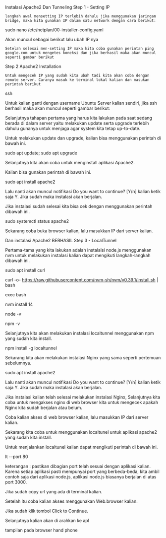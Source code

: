 Instalasi Apache2 Dan Tunneling
Step 1 - Setting IP

    langkah awal mensetting IP terlebih dahulu jika menggunakan jaringan bridge, maka kita gunakan IP dalam satu network dengan cara berikut:
sudo nano /etc/netplan/00-installer-config.yaml

Akan muncul sebagai berikut lalu ubah IP nya 

    Setelah selesai men-setting IP maka kita coba gunakan perintah ping google.com untuk mengetes koneksi dan jika berhasil maka akan muncul seperti gambar berikut

Step 2
Apache2 Installation

    Untuk mengecek IP yang sudah kita ubah tadi kita akan coba dengan remote server. Caranya masuk ke terminal lokal kalian dan masukan perintah berikut

ssh 

Untuk  kalian ganti dengan username Ubuntu Server kalian sendiri, jika ssh berhasil maka akan muncul seperti gambar berikut:

Selanjutnya tahapan pertama yang harus kita lakukan pada saat sedang berada di dalam server yaitu melakukan update serta upgrade terlebih dahulu gunanya untuk menjaga agar system kita tetap up-to-date.

Untuk melakukan update dan upgrade, kalian bisa menggunakan perintah di bawah ini.

sudo apt update; sudo apt upgrade

Selanjutnya kita akan coba untuk menginstall aplikasi Apache2.

Kalian bisa gunakan perintah di bawah ini.

sudo apt install apache2

Lalu nanti akan muncul notifikasi Do you want to continue? [Y/n] kalian ketik saja Y. Jika sudah maka instalasi akan berjalan.

Jika instalasi sudah selesai kita bisa cek dengan menggunakan perintah dibawah ini.

sudo systemctl status apache2

Sekarang coba buka browser kalian, lalu masukkan IP dari server kalian.

Dan instalasi Apache2 BERHASIL
Step 3 - LocalTunnel

Pertama-tama yang kita lakukan adalah instalalsi node.js menggunakan nvm untuk melakukan instalasi kalian dapat mengikuti langkah-langkah dibawah ini.

sudo apt install curl

curl -o- https://raw.githubusercontent.com/nvm-sh/nvm/v0.39.1/install.sh | bash

exec bash

nvm install 14

node -v

npm -v

Selanjutnya kita akan melakukan instalasi localtunnel menggunakan npm yang sudah kita install.

npm install -g localtunnel

Sekarang kita akan melakukan instalasi Nginx yang sama seperti pertemuan sebelumnya.

sudo apt install apache2

Lalu nanti akan muncul notifikasi Do you want to continue? [Y/n] kalian ketik saja Y. Jika sudah maka instalasi akan berjalan.

Jika instalasi kalian telah selesai melakukan instalasi Nginx, Selanjutnya kita coba untuk mengakses nginx di web browser kita untuk mengecek apakah Nginx kita sudah berjalan atau belum.

Coba kalian akses di web browser kalian, lalu masukkan IP dari server kalian.

Sekarang kita coba untuk menggunakan localtunel untuk aplikasi apache2 yang sudah kita install.

Untuk menjalankan localtunel kalian dapat mengikuti perintah di bawah ini.

lt --port 80

keterangan : pastikan dibagian port telah sesuai dengan aplikasi kalian. Karena setiap aplikasi pasti mempunyai port yang berbeda-beda, kita ambil contoh saja dari aplikasi node.js, aplikasi node.js biasanya berjalan di atas port 3000.

Jika sudah copy url yang ada di terminal kalian.

Setelah itu coba kalian akses menggunakan Web.browser kalian.

Jika sudah klik tombol Click to Continue.

Selanjutnya kalian akan di arahkan ke apl

tampilan pada browser hand phone
